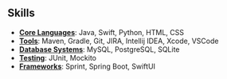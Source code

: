 ## Skills
- <ins>**Core Languages**</ins>: Java, Swift, Python, HTML, CSS
- <ins>**Tools**</ins>: Maven, Gradle, Git, JIRA, Intellij IDEA, Xcode, VSCode
- <ins>**Database Systems**</ins>: MySQL, PostgreSQL, SQLite
- <ins>**Testing**</ins>: JUnit, Mockito
- <ins>**Frameworks**</ins>: Sprint, Spring Boot, SwiftUI
